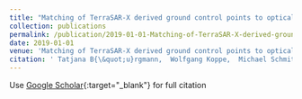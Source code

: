 ```yaml
---
title: "Matching of TerraSAR-X derived ground control points to optical image elements using deep learning"
collection: publications
permalink: /publication/2019-01-01-Matching-of-TerraSAR-X-derived-ground-control-points-to-optical-image-elements-using-deep-learning
date: 2019-01-01
venue: 'Matching of TerraSAR-X derived ground control points to optical image elements using deep learning'
citation: ' Tatjana B{\&quot;u}rgmann,  Wolfgang Koppe,  Michael Schmitt, &quot;Matching of TerraSAR-X derived ground control points to optical image elements using deep learning.&quot; Matching of TerraSAR-X derived ground control points to optical image elements using deep learning, 2019.'
---
```

Use [Google Scholar](https://scholar.google.com/scholar?q=Matching+of+TerraSAR+X+derived+ground+control+points+to+optical+image+elements+using+deep+learning){:target="_blank"} for full citation